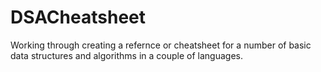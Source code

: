 # DSACheatsheet
Working through creating a refernce or cheatsheet for a number of basic data structures and algorithms in a couple of languages.

